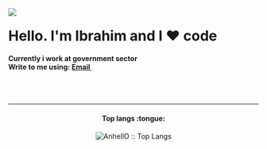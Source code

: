 <!--
**ibrahimMahfuz/ibrahimMahfuz** is a ✨ _special_ ✨ repository because its `README.md` (this file) appears on your GitHub profile.
---


# Hi there, I'm Bilgehan - aka [Bgstatic][website] <img width="30px" src="https://media.tenor.com/images/3b388fe03da271d2674faf85eb7c3fcd/tenor.gif" />

<img align="right" alt="GIF" height="160px" src="https://media.giphy.com/media/du3J3cXyzhj75IOgvA/giphy.gif" />

## I'm a Computer Science and Engineering Student  

- 👨‍💻 I’m currently working on web development technologies like JavaScript, React etc.
- 📚 I’m currently learning everything about Frontend and Backend technologies 😅
- 💪🏼 Future Goals: Learn more technologies - Never stop creating new ideas.
- ⚡ Fun fact: I love to play pool and snooker 🎱.


__Hello There,__

<!-- Add statistics using anuraghazra/github-readme-stats package -->
<img src="https://github-readme-stats.vercel.app/api?username=ibrahimMahfuz&show_icons=true" align="left">
<h1>Hello. I'm Ibrahim and I ❤️ code</h1>
<h4>Currently i work at government sector <br> Write to me using: <a href="mailto:mahfuzjailaniibrahim@gmail.com">Email <img src="https://camo.githubusercontent.com/5bf17041186bbc591a286709593ee76baf2e4711/68747470733a2f2f6564656e742e6769746875622e696f2f537570657254696e7949636f6e732f696d616765732f7376672f676d61696c2e737667" width="10"></a></h4>
<br>
<br>
<hr>
<h4 align="center">Top langs :tongue:</h4>

<p align="center"><img src="https://github-readme-stats.vercel.app/api/top-langs/?username=IbrahimMahfuz&langs_count=10&layout=compact" alt="AnhellO :: Top Langs" /></p>
